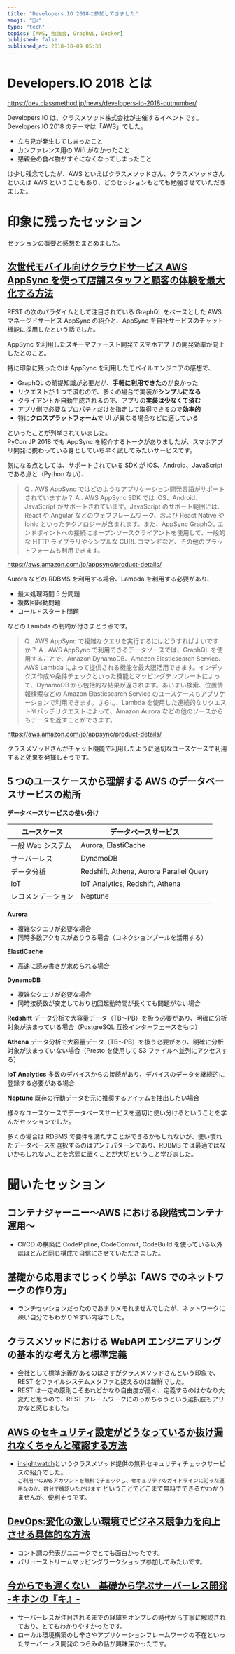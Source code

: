 ```yaml
---
title: "Developers.IO 2018に参加してきました"
emoji: "🏃‍♂️"
type: "tech"
topics: [AWS, 勉強会, GraphQL, Docker]
published: false
published_at: 2018-10-09 05:38
---
```


# Developers.IO 2018 とは

https://dev.classmethod.jp/news/developers-io-2018-outnumber/

Developers.IO は、クラスメソッド株式会社が主催するイベントです。
Developers.IO 2018 のテーマは「AWS」でした。

- 立ち見が発生してしまったこと
- カンファレンス用の Wifi がなかったこと
- 懇親会の食べ物がすぐになくなってしまったこと

は少し残念でしたが、AWS といえばクラスメソッドさん、クラスメソッドさんといえば AWS ということもあり、どのセッションもとても勉強させていただきました。

# 印象に残ったセッション

セッションの概要と感想をまとめました。

## [次世代モバイル向けクラウドサービス AWS AppSync を使って店舗スタッフと顧客の体験を最大化する方法](https://dev.classmethod.jp/event/developers-io-2018-aws-appsync/)

REST の次のパラダイムとして注目されている GraphQL をベースとした AWS マネージドサービス AppSync の紹介と、AppSync を自社サービスのチャット機能に採用したという話でした。

AppSync を利用したスキーマファースト開発でスマホアプリの開発効率が向上したとのこと。

特に印象に残ったのは AppSync を利用したモバイルエンジニアの感想で、

- GraphQL の前提知識が必要だが、**手軽に利用できた**のが良かった
- リクエストが 1 つで済むので、多くの場合で実装が**シンプルになる**
- クライアントが自動生成されるので、アプリの**実装は少なくて済む**
- アプリ側で必要なプロパティだけを指定して取得できるので**効率的**
- 特に**クロスプラットフォーム**で UI が異なる場合などに適している

といったことが列挙されていました。  
PyCon JP 2018 でも AppSync を紹介するトークがありましたが、スマホアプリ開発に携わっている身としていち早く試してみたいサービスです。

気になる点としては、サポートされている SDK が iOS、Android、JavaScript である点と（Python ない）、

> Q . AWS AppSync ではどのようなアプリケーション開発言語がサポートされていますか？
> A . AWS AppSync SDK では iOS、Android、JavaScript がサポートされています。JavaScript のサポート範囲には、React や Angular などのウェブフレームワーク、および React Native や Ionic といったテクノロジーが含まれます。また、AppSync GraphQL エンドポイントへの接続にオープンソースクライアントを使用して、一般的な HTTP ライブラリやシンプルな CURL コマンドなど、その他のプラットフォームも利用できます。

https://aws.amazon.com/jp/appsync/product-details/

Aurora などの RDBMS を利用する場合、Lambda を利用する必要があり、

- 最大処理時間 5 分問題
- 複数回起動問題
- コールドスタート問題

などの Lambda の制約が付きまとう点です。

> Q . AWS AppSync で複雑なクエリを実行するにはどうすればよいですか？
> A . AWS AppSync で利用できるデータソースでは、GraphQL を使用することで、Amazon DynamoDB、Amazon Elasticsearch Service、AWS Lambda によって提供される機能を最大限活用できます。インデックス作成や条件チェックといった機能とマッピングテンプレートによって、DynamoDB から包括的な結果が返されます。あいまい検索、位置情報検索などの Amazon Elasticsearch Service のユースケースもアプリケーションで利用できます。さらに、Lambda を使用した連続的なリクエストやバッチリクエストによって、Amazon Aurora などの他のソースからもデータを返すことができます。

https://aws.amazon.com/jp/appsync/product-details/

クラスメソッドさんがチャット機能で利用したように適切なユースケースで利用すると効果を発揮しそうです。

## 5 つのユースケースから理解する AWS のデータベースサービスの勘所

**データベースサービスの使い分け**

| ユースケース       | データベースサービス                    |
| ------------------ | --------------------------------------- |
| 一般 Web システム  | Aurora, ElastiCache                     |
| サーバーレス       | DynamoDB                                |
| データ分析         | Redshift, Athena, Aurora Parallel Query |
| IoT                | IoT Analytics, Redshift, Athena         |
| レコメンデーション | Neptune                                 |

**Aurora**

- 複雑なクエリが必要な場合
- 同時多数アクセスがありうる場合（コネクションプールを活用する）

**ElastiCache**

- 高速に読み書きが求められる場合

**DynamoDB**

- 複雑なクエリが必要な場合
- 同時接続数が安定しており初回起動時間が長くても問題がない場合

**Redshift**
データ分析で大容量データ（TB〜PB）を扱う必要があり、明確に分析対象が決まっている場合（PostgreSQL 互換インターフェースをもつ）

**Athena**
データ分析で大容量データ（TB〜PB）を扱う必要があり、明確に分析対象が決まっていない場合（Presto を使用して S3 ファイルへ並列にアクセスする）

**IoT Analytics**
多数のデバイスからの接続があり、デバイスのデータを継続的に登録する必要がある場合

**Neptune**
既存の行動データを元に推奨するアイテムを抽出したい場合

様々なユースケースでデータベースサービスを適切に使い分けるということを学んだセッションでした。

多くの場合は RDBMS で要件を満たすことができるかもしれないが、使い慣れたデータベースを選択するのはアンチパターンであり、RDBMS では最適ではないかもしれないことを念頭に置くことが大切ということ学びました。

# 聞いたセッション

## コンテナジャーニー〜AWS における段階式コンテナ運用〜

- CI/CD の構築に CodePipline, CodeCommit, CodeBuild を使っている以外はほとんど同じ構成で自信にさせていただきました。

## 基礎から応用までじっくり学ぶ「AWS でのネットワークの作り方」

- ランチセッションだったのであまりメモれませんでしたが、ネットワークに疎い自分でもわかりやすい内容でした。

## クラスメソッドにおける WebAPI エンジニアリングの基本的な考え方と標準定義

- 会社として標準定義があるのはさすがクラスメソッドさんという印象で、REST をファイルシステムメタファと捉えるのは新鮮でした。
- REST は一定の原則こそあれどかなり自由度が高く、定義するのはかなり大変だと思うので、REST フレームワークにのっかちゃうという選択肢もアリかなと感じました。

## [AWS のセキュリティ設定がどうなっているか抜け漏れなくちゃんと確認する方法](https://dev.classmethod.jp/etc/developers-io-2018-aws-security/)

- [insightwatch](https://insightwatch.io/)というクラスメソッド提供の無料セキュリティチェックサービスの紹介でした。  
  `ご利用中のAWSアカウントを無料でチェックし、セキュリティのガイドラインに沿った運用なのか、数分で確認いただけます` ということでどこまで無料でできるかわかりませんが、便利そうです。

## [DevOps:変化の激しい環境でビジネス競争力を向上させる具体的な方法](https://dev.classmethod.jp/devops/developers-io-2018-devops/)

- コント調の発表がユニークでとても面白かったです。
- バリューストリームマッピングワークショップ参加してみたいです。

## [今からでも遅くない　基礎から学ぶサーバーレス開発 -キホンの『キ』-](https://dev.classmethod.jp/server-side/serverless/developers-io-2018-serverless-basic/)

- サーバーレスが注目されるまでの経緯をオンプレの時代から丁寧に解説されており、とてもわかりやすかったです。
- ローカル環境構築のし辛さやアプリケーションフレームワークの不在といったサーバーレス開発のつらみの話が興味深かったです。
